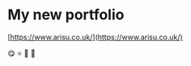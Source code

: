 # My new portfolio 

[https://www.arisu.co.uk/](https://www.arisu.co.uk/)

:yum: :star: :muscle: :rainbow: 
